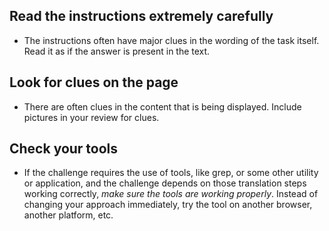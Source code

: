 ## Read the instructions extremely carefully 

- The instructions often have major clues in the wording of the task itself. Read it as if the answer is present in the text.

## Look for clues on the page

- There are often clues in the content that is being displayed. Include pictures in your review for clues.

## Check your tools

- If the challenge requires the use of tools, like grep, or some other utility or application, and the challenge depends on those translation steps working correctly, *make sure the tools are working properly*. Instead of changing your approach immediately, try the tool on another browser, another platform, etc.
